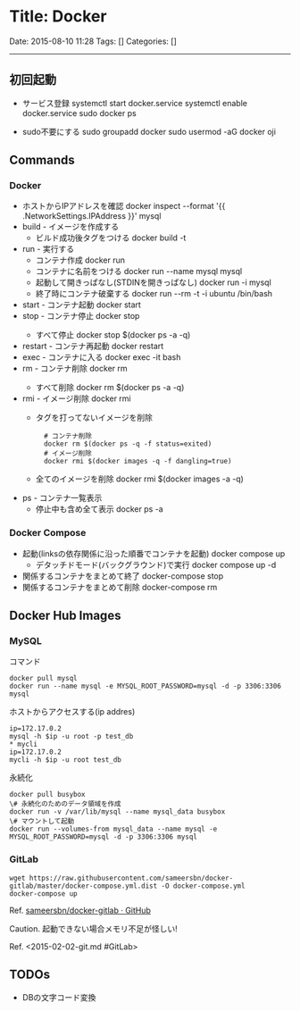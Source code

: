 # Title: Docker

Date: 2015-08-10 11:28
Tags: []
Categories: []

---

## 初回起動

* サービス登録
		systemctl start docker.service
		systemctl enable docker.service
		sudo docker ps

* sudo不要にする
		sudo groupadd docker
		sudo usermod -aG docker oji

## Commands

### Docker

* ホストからIPアドレスを確認
		docker inspect --format '{{ .NetworkSettings.IPAddress }}' mysql
* build - イメージを作成する
	* ビルド成功後タグをつける
			docker build -t <tagName> <dockerFileDirectory>
* run - 実行する
	* コンテナ作成
			docker run
	* コンテナに名前をつける
			docker run --name mysql mysql
	* 起動して開きっぱなし(STDINを開きっぱなし)
			docker run -i mysql
	* 終了時にコンテナ破棄する
			docker run --rm -t -i ubuntu /bin/bash
* start - コンテナ起動
		docker start
* stop - コンテナ停止
		docker stop <CONTAINER>
	* すべて停止
			docker stop $(docker ps -a -q)
* restart - コンテナ再起動
		docker restart
* exec - コンテナに入る
		docker exec -it <Names> bash
* rm - コンテナ削除
		docker rm <CONTAINER>
	* すべて削除
			docker rm $(docker ps -a -q)
* rmi - イメージ削除
		docker rmi <ImageID>
	* タグを打ってないイメージを削除

			# コンテナ削除
			docker rm $(docker ps -q -f status=exited)
			# イメージ削除
			docker rmi $(docker images -q -f dangling=true)
	* 全てのイメージを削除
			docker rmi $(docker images -a -q)
* ps - コンテナ一覧表示
	* 停止中も含め全て表示
			docker ps -a

### Docker Compose

* 起動(linksの依存関係に沿った順番でコンテナを起動)
		docker compose up
	* デタッチドモード(バックグラウンド)で実行
			docker compose up -d
* 関係するコンテナをまとめて終了
		docker-compose stop
* 関係するコンテナをまとめて削除
		docker-compose rm

## Docker Hub Images

### MySQL

コマンド

	docker pull mysql
	docker run --name mysql -e MYSQL_ROOT_PASSWORD=mysql -d -p 3306:3306 mysql

ホストからアクセスする(ip addres)

	ip=172.17.0.2
	mysql -h $ip -u root -p test_db
	* mycli
	ip=172.17.0.2
	mycli -h $ip -u root test_db

永続化

	docker pull busybox
	\# 永続化のためのデータ領域を作成
	docker run -v /var/lib/mysql --name mysql_data busybox
	\# マウントして起動
	docker run --volumes-from mysql_data --name mysql -e MYSQL_ROOT_PASSWORD=mysql -d -p 3306:3306 mysql

### GitLab

	wget https://raw.githubusercontent.com/sameersbn/docker-gitlab/master/docker-compose.yml.dist -O docker-compose.yml
	docker-compose up

Ref. [sameersbn/docker-gitlab · GitHub](https://github.com/sameersbn/docker-gitlab)

Caution. 起動できない場合メモリ不足が怪しい!

Ref. <2015-02-02-git.md #GitLab>

## TODOs

* DBの文字コード変換

